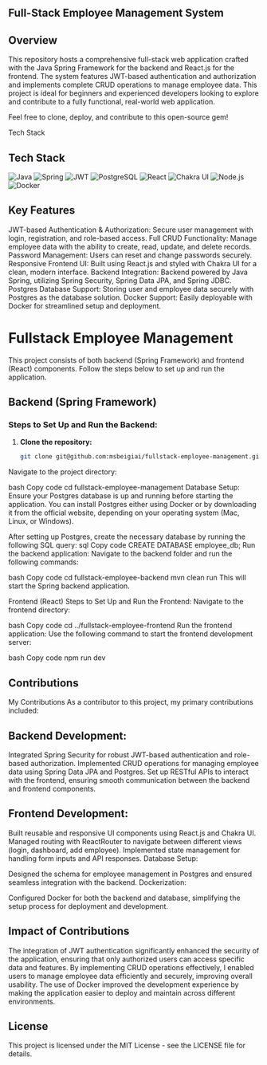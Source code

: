 ## Full-Stack Employee Management System
## Overview
This repository hosts a comprehensive full-stack web application crafted with the Java Spring Framework for the backend and React.js for the frontend. The system features JWT-based authentication and authorization and implements complete CRUD operations to manage employee data. This project is ideal for beginners and experienced developers looking to explore and contribute to a fully functional, real-world web application.

Feel free to clone, deploy, and contribute to this open-source gem!

Tech Stack
## Tech Stack

![Java](https://img.shields.io/badge/Java-ED8B00?style=for-the-badge&logo=java&logoColor=white)
![Spring](https://img.shields.io/badge/Spring-6DB33F?style=for-the-badge&logo=spring&logoColor=white)
![JWT](https://img.shields.io/badge/JWT-000000?style=for-the-badge&logo=JSON%20web%20tokens)
![PostgreSQL](https://img.shields.io/badge/PostgresSQL-316192?style=for-the-badge&logo=postgresql&logoColor=white)
![React](https://img.shields.io/badge/React-61DAFB?style=for-the-badge&logo=react&logoColor=black)
![Chakra UI](https://img.shields.io/badge/Chakra%20UI-319795?style=for-the-badge&logo=chakra%20ui&logoColor=white)
![Node.js](https://img.shields.io/badge/Node.js-43853D?style=for-the-badge&logo=node.js&logoColor=white)
![Docker](https://img.shields.io/badge/Docker-2496ED?style=for-the-badge&logo=docker&logoColor=white)

## Key Features
JWT-based Authentication & Authorization: Secure user management with login, registration, and role-based access.
Full CRUD Functionality: Manage employee data with the ability to create, read, update, and delete records.
Password Management: Users can reset and change passwords securely.
Responsive Frontend UI: Built using React.js and styled with Chakra UI for a clean, modern interface.
Backend Integration: Backend powered by Java Spring, utilizing Spring Security, Spring Data JPA, and Spring JDBC.
Postgres Database Support: Storing user and employee data securely with Postgres as the database solution.
Docker Support: Easily deployable with Docker for streamlined setup and deployment.


# Fullstack Employee Management

This project consists of both backend (Spring Framework) and frontend (React) components. Follow the steps below to set up and run the application.

## Backend (Spring Framework)

### Steps to Set Up and Run the Backend:

1. **Clone the repository:**
   ```bash
   git clone git@github.com:msbeigiai/fullstack-employee-management.git
Navigate to the project directory:

bash
Copy code
cd fullstack-employee-management
Database Setup: Ensure your Postgres database is up and running before starting the application. You can install Postgres either using Docker or by downloading it from the official website, depending on your operating system (Mac, Linux, or Windows).

After setting up Postgres, create the necessary database by running the following SQL query:
sql
Copy code
CREATE DATABASE employee_db;
Run the backend application: Navigate to the backend folder and run the following commands:

bash
Copy code
cd fullstack-employee-backend
mvn clean run
This will start the Spring backend application.

Frontend (React)
Steps to Set Up and Run the Frontend:
Navigate to the frontend directory:

bash
Copy code
cd ../fullstack-employee-frontend
Run the frontend application: Use the following command to start the frontend development server:

bash
Copy code
npm run dev

## Contributions
My Contributions
As a contributor to this project, my primary contributions included:

## Backend Development:

Integrated Spring Security for robust JWT-based authentication and role-based authorization.
Implemented CRUD operations for managing employee data using Spring Data JPA and Postgres.
Set up RESTful APIs to interact with the frontend, ensuring smooth communication between the backend and frontend components.
## Frontend Development:

Built reusable and responsive UI components using React.js and Chakra UI.
Managed routing with ReactRouter to navigate between different views (login, dashboard, add employee).
Implemented state management for handling form inputs and API responses.
Database Setup:

Designed the schema for employee management in Postgres and ensured seamless integration with the backend.
Dockerization:

Configured Docker for both the backend and database, simplifying the setup process for deployment and development.
## Impact of Contributions
The integration of JWT authentication significantly enhanced the security of the application, ensuring that only authorized users can access specific data and features.
By implementing CRUD operations effectively, I enabled users to manage employee data efficiently and securely, improving overall usability.
The use of Docker improved the development experience by making the application easier to deploy and maintain across different environments.
## License
This project is licensed under the MIT License - see the LICENSE file for details.

